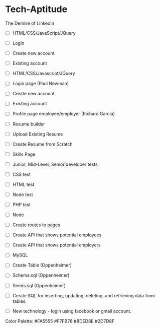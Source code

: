 # Tech-Aptitude
The Demise of Linkedin

- [ ] HTML/CSS/JavaScript/JQuery	
- [ ] Login
- [ ] Create new account
- [ ] Existing account

- [ ] HTML/CSS/Javascript/JQuery
- [ ] Login page (Paul Newman)
- [ ] Create new account
- [ ] Existing account
- [ ] Profile page employee/employer (Richard Garcia)
- [ ] Resume builder
- [ ] Upload Existing Resume
- [ ] Create Resume from Scratch
- [ ] Skills Page
- [ ] Junior, Mid-Level, Senior developer tests
- [ ] CSS test
- [ ] HTML test
- [ ] Node test
- [ ] PHP test

- [ ] Node
- [ ] Create routes to pages  
- [ ] Create API that shows potential employees
- [ ] Create API that shows potential employers

- [ ] MySQL
- [ ] Create Table  (Oppenheimer)
- [ ] Schema.sql    (Oppenheimer)
- [ ] Seeds.sql     (Oppenheimer)
- [ ] Create SQL for inserting, updating, deleting, and retrieving data from tables.

- [ ] New technology - login using facebook or gmail account.

Color Palette:
#FA5555
#F7FB76
#8DED8E
#2D7D8F
